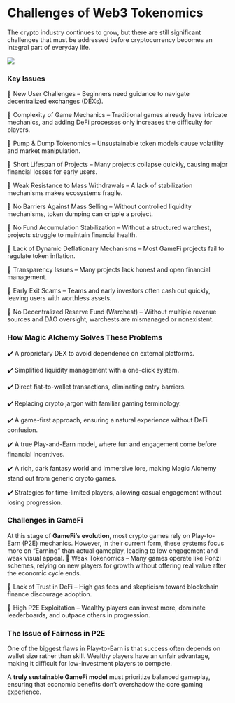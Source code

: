# Challenges of Web3 Tokenomics
The crypto industry continues to grow, but there are still significant challenges that must be addressed before cryptocurrency becomes an integral part of everyday life.

![](1.2x.jpg)

### Key Issues
🔹 New User Challenges – Beginners need guidance to navigate decentralized exchanges (DEXs).

🔹 Complexity of Game Mechanics – Traditional games already have intricate mechanics, and adding DeFi processes only increases the difficulty for players.

🔹 Pump & Dump Tokenomics – Unsustainable token models cause volatility and market manipulation.

🔹 Short Lifespan of Projects – Many projects collapse quickly, causing major financial losses for early users.

🔹 Weak Resistance to Mass Withdrawals – A lack of stabilization mechanisms makes ecosystems fragile.

🔹 No Barriers Against Mass Selling – Without controlled liquidity mechanisms, token dumping can cripple a project.

🔹 No Fund Accumulation Stabilization – Without a structured warchest, projects struggle to maintain financial health.

🔹 Lack of Dynamic Deflationary Mechanisms – Most GameFi projects fail to regulate token inflation.

🔹 Transparency Issues – Many projects lack honest and open financial management.

🔹 Early Exit Scams – Teams and early investors often cash out quickly, leaving users with worthless assets.

🔹 No Decentralized Reserve Fund (Warchest) – Without multiple revenue sources and DAO oversight, warchests are mismanaged or nonexistent.

### How Magic Alchemy Solves These Problems
✔️ A proprietary DEX to avoid dependence on external platforms.

✔️ Simplified liquidity management with a one-click system.

✔️ Direct fiat-to-wallet transactions, eliminating entry barriers.

✔️ Replacing crypto jargon with familiar gaming terminology.

✔️ A game-first approach, ensuring a natural experience without DeFi confusion.

✔️ A true Play-and-Earn model, where fun and engagement come before financial incentives.

✔️ A rich, dark fantasy world and immersive lore, making Magic Alchemy stand out from generic crypto games.

✔️ Strategies for time-limited players, allowing casual engagement without losing progression.

### Challenges in GameFi

At this stage of **GameFi’s evolution**, most crypto games rely on Play-to-Earn (P2E) mechanics. However, in their current form, these systems focus more on “Earning” than actual gameplay, leading to low engagement and weak visual appeal.
🔹 Weak Tokenomics – Many games operate like Ponzi schemes, relying on new players for growth without offering real value after the economic cycle ends.

🔹 Lack of Trust in DeFi – High gas fees and skepticism toward blockchain finance discourage adoption.

🔹 High P2E Exploitation – Wealthy players can invest more, dominate leaderboards, and outpace others in progression.

### The Issue of Fairness in P2E
One of the biggest flaws in Play-to-Earn is that success often depends on wallet size rather than skill. Wealthy players have an unfair advantage, making it difficult for low-investment players to compete.

A **truly sustainable GameFi model** must prioritize balanced gameplay, ensuring that economic benefits don’t overshadow the core gaming experience.

